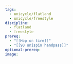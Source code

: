 ```yaml
---
tags:
  - unicycle/flatland
  - unicycle/freestyle
discipline:
  - flatland
  - freestyle
prereq:
  - "[[Hop on tire]]"
  - "[[90 unispin handpass]]"
optional-prereq: 
image:
---
```

